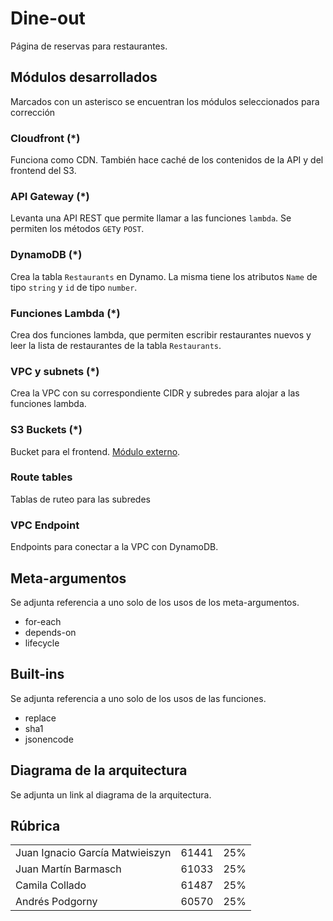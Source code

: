 # Dine-out
Página de reservas para restaurantes.

## Módulos desarrollados
Marcados con un asterisco se encuentran los módulos seleccionados para corrección

### Cloudfront (*)
Funciona como CDN. También hace caché de los contenidos de la API y del frontend del S3.

### API Gateway (*)
Levanta una API REST que permite llamar a las funciones `lambda`. Se permiten los métodos `GET`y `POST`.

### DynamoDB (*)
Crea la tabla `Restaurants` en Dynamo. La misma tiene los atributos `Name` de tipo `string` y `id` de tipo `number`.

### Funciones Lambda (*)
Crea dos funciones lambda, que permiten escribir restaurantes nuevos y leer la lista de restaurantes de la tabla `Restaurants`.

### VPC y subnets (*)
Crea la VPC con su correspondiente CIDR y subredes para alojar a las funciones lambda.

### S3 Buckets (*)
Bucket para el frontend. [Módulo externo](https://registry.terraform.io/modules/terraform-aws-modules/s3-bucket/aws/latest/examples/complete).

### Route tables
Tablas de ruteo para las subredes

### VPC Endpoint
Endpoints para conectar a la VPC con DynamoDB.

## Meta-argumentos
Se adjunta referencia a uno solo de los usos de los meta-argumentos.
+ for-each
+ depends-on
+ lifecycle

## Built-ins
Se adjunta referencia a uno solo de los usos de las funciones.
+ replace
+ sha1
+ jsonencode

## Diagrama de la arquitectura
Se adjunta un link al diagrama de la arquitectura.

## Rúbrica
<table>
    <tr>
        <td>Juan Ignacio García Matwieiszyn</td>
        <td>61441</td>
        <td>25%</td>
    </tr>
    <tr>
        <td>Juan Martín Barmasch</td>
        <td>61033</td>
        <td>25%</td>
    </tr>
    <tr>
        <td>Camila Collado</td>
        <td>61487</td>
        <td>25%</td>
    </tr>
    <tr>
        <td>Andrés Podgorny</td>
        <td>60570</td>
        <td>25%</td>
    </tr>
</table>

